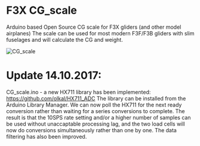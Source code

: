 # F3X CG_scale
Arduino based Open Source CG scale for F3X gliders (and other model airplanes)
The scale can be used for most modern F3F/F3B gliders with slim fuselages and will calculate the CG and weight.


![CG_scale](https://github.com/olkal/CG_scale/blob/master/Documentation/small_picture.png?raw=true)


# Update 14.10.2017:
CG_scale.ino - a new HX711 library has been implemented: https://github.com/olkal/HX711_ADC 
The library can be installed from the Arduino Library Manager.
We can now poll the HX711 for the next ready conversion rather than waiting for a series conversions to complete. The result is that the 10SPS rate setting and/or a higher number of samples can be used without unaccaptable processing lag, and the two load cells will now do conversions simultaneously rather than one by one.
The data filtering has also been improved.
